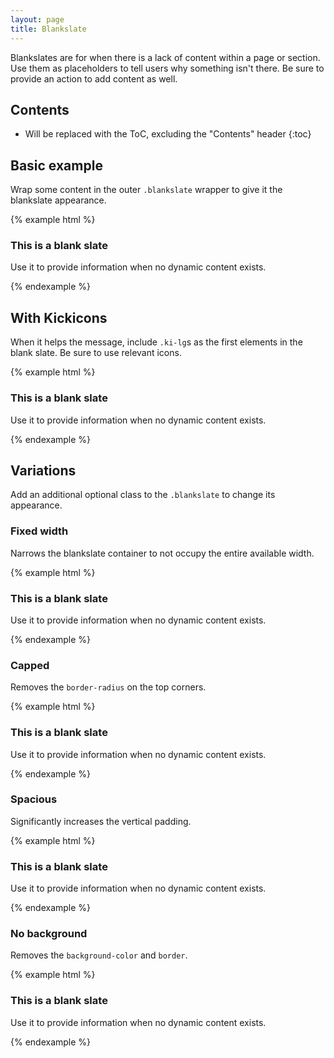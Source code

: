 ```yaml
---
layout: page
title: Blankslate
---
```


Blankslates are for when there is a lack of content within a page or section. Use them as placeholders to tell users why something isn't there. Be sure to provide an action to add content as well.

## Contents

* Will be replaced with the ToC, excluding the "Contents" header
{:toc}

## Basic example

Wrap some content in the outer `.blankslate` wrapper to give it the blankslate appearance.

{% example html %}
<div class="blankslate">
  <h3>This is a blank slate</h3>
  <p>Use it to provide information when no dynamic content exists.</p>
</div>
{% endexample %}

## With Kickicons

When it helps the message, include `.ki-lg`s as the first elements in the blank slate. Be sure to use relevant icons.

{% example html %}
<div class="blankslate">
  <span class="ki-lg ki-git-commit"></span>
  <span class="ki-lg ki-tag"></span>
  <span class="ki-lg ki-git-branch"></span>
  <h3>This is a blank slate</h3>
  <p>Use it to provide information when no dynamic content exists.</p>
</div>
{% endexample %}

## Variations

Add an additional optional class to the `.blankslate` to change its appearance.

### Fixed width

Narrows the blankslate container to not occupy the entire available width.

{% example html %}
<div class="blankslate has-fixed-width">
  <h3>This is a blank slate</h3>
  <p>Use it to provide information when no dynamic content exists.</p>
</div>
{% endexample %}

### Capped

Removes the `border-radius` on the top corners.

{% example html %}
<div class="blankslate capped">
  <h3>This is a blank slate</h3>
  <p>Use it to provide information when no dynamic content exists.</p>
</div>
{% endexample %}

### Spacious

Significantly increases the vertical padding.

{% example html %}
<div class="blankslate spacious">
  <h3>This is a blank slate</h3>
  <p>Use it to provide information when no dynamic content exists.</p>
</div>
{% endexample %}

### No background

Removes the `background-color` and `border`.

{% example html %}
<div class="blankslate clean-background">
  <h3>This is a blank slate</h3>
  <p>Use it to provide information when no dynamic content exists.</p>
</div>
{% endexample %}
